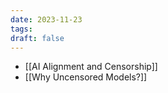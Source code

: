 ```yaml
---
date: 2023-11-23
tags: 
draft: false
---
```

-  [[AI Alignment and Censorship]]
-  [[Why Uncensored Models?]]